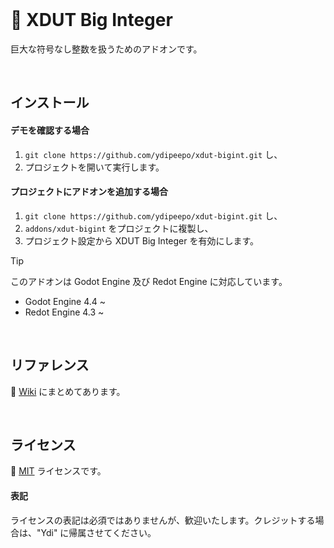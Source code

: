 <br />

# 🧩 XDUT Big Integer

巨大な符号なし整数を扱うためのアドオンです。

<br />

## インストール

#### デモを確認する場合

1. `git clone https://github.com/ydipeepo/xdut-bigint.git` し、
2. プロジェクトを開いて実行します。

#### プロジェクトにアドオンを追加する場合

1. `git clone https://github.com/ydipeepo/xdut-bigint.git` し、
2. `addons/xdut-bigint` をプロジェクトに複製し、
3. プロジェクト設定から XDUT Big Integer を有効にします。

> [!TIP]
> このアドオンは Godot Engine 及び Redot Engine に対応しています。
>
> * Godot Engine 4.4 ~
> * Redot Engine 4.3 ~

<br />

## リファレンス

📖 [Wiki](https://github.com/ydipeepo/xdut-bigint/wiki) にまとめてあります。

<br />

## ライセンス

🔗 [MIT](https://github.com/ydipeepo/xdut-bigint/blob/main/LICENSE) ライセンスです。

#### 表記

ライセンスの表記は必須ではありませんが、歓迎いたします。クレジットする場合は、"Ydi" に帰属させてください。

<br />
